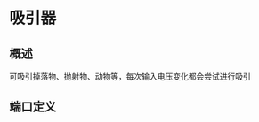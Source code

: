 <script setup lang="ts">
import ElectricConnection from "../../../components/ElectricElement/ElectricConnection";
import ElectricConnectorType from "../../../components/ElectricElement/ElectricConnectorType";
import ElectricConnectorDirection from "../../../components/ElectricElement/ElectricConnectorDirection";
import ElectricConnectionDisplayMode from "../../../components/ElectricElement/ElectricConnectionDisplayMode";
import IOPort from "../../../components/ElectricElement/IOPort";
import ElectricElement from "../../../components/ElectricElement/ElectricElement.vue";

let connections = [
    new ElectricConnection(ElectricConnectorDirection.All, ElectricConnectorType.Input, ElectricConnectionDisplayMode.StartAndEnd, [
        new IOPort(1, 8, "", "发生作用的范围，0xFF 时对全地图生效"),
        new IOPort(9, 9, "", "为 0 时以直线方式移动被吸引物体；为 1 时以抛物线方式移动，一些情况下无法以抛物线移动时会自动改为直线方式"),
        new IOPort(10, 10, "", "为 1 时吸引掉落物"),
        new IOPort(11, 11, "", "为 1 时吸引抛射物"),
        new IOPort(12, 12, "", "为 1 时吸引燃烧中的火焰方块"),
        new IOPort(13, 13, "", "为 1 时吸引正在进行的爆炸，成功率低"),
        new IOPort(14, 14, "", "为 1 时吸引玩家，仅直线方式，持续 60 秒"),
        new IOPort(15, 15, "", "为 1 时吸引玩家以外的动物、可移动实体，仅直线方式，持续 60 秒"),
        new IOPort(16, 16, "", "为 1 时把吸引改为弹开，为避免无限远离，速度会逐渐减慢，仅直线方式移动有效"),
        new IOPort(17, 22, "", "指定初始移动速度，单位格/秒，仅直线方式移动有效"),
        new IOPort(23, 32, "", "只吸引指定方块 ID 的掉落物、抛射物，为 0 时不指定")
    ], true)
];
</script>

# 吸引器 <Badge text="v2.0"/>

## 概述

可吸引掉落物、抛射物、动物等，每次输入电压变化都会尝试进行吸引

## 端口定义

<ElectricElement imgAltPrefix="吸引器" :connections="connections" imgSrc="/images/expand/transportation/GVAttractorBlock.webp"/>
